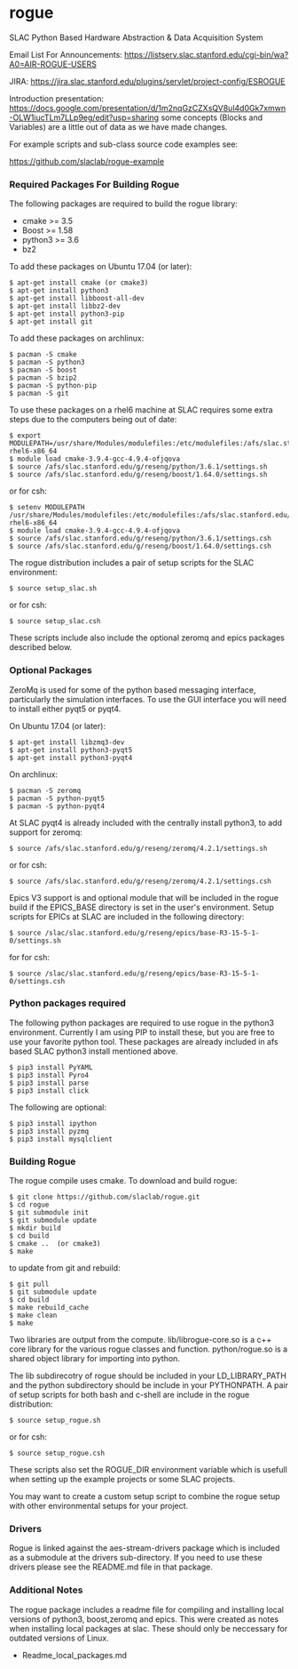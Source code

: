 # rogue
SLAC Python Based Hardware Abstraction &amp; Data Acquisition System

Email List For Announcements:
https://listserv.slac.stanford.edu/cgi-bin/wa?A0=AIR-ROGUE-USERS

JIRA:
https://jira.slac.stanford.edu/plugins/servlet/project-config/ESROGUE

Introduction presentation: 
https://docs.google.com/presentation/d/1m2nqGzCZXsQV8ul4d0Gk7xmwn-OLW1iucTLm7LLp9eg/edit?usp=sharing
some concepts (Blocks and Variables) are a little out of data as we have made changes.

For example scripts and sub-class source code examples see:

https://github.com/slaclab/rogue-example

### Required Packages For Building Rogue

The following packages are required to build the rogue library:

- cmake   >= 3.5
- Boost   >= 1.58
- python3 >= 3.6
- bz2

To add these packages on Ubuntu 17.04 (or later):

````
$ apt-get install cmake (or cmake3)
$ apt-get install python3
$ apt-get install libboost-all-dev
$ apt-get install libbz2-dev
$ apt-get install python3-pip
$ apt-get install git
````

To add these packages on archlinux:

````
$ pacman -S cmake
$ pacman -S python3
$ pacman -S boost
$ pacman -S bzip2
$ pacman -S python-pip
$ pacman -S git
````

To use these packages on a rhel6 machine at SLAC requires some extra
steps due to the computers being out of date:

````
$ export MODULEPATH=/usr/share/Modules/modulefiles:/etc/modulefiles:/afs/slac.stanford.edu/package/spack/share/spack/modules/linux-rhel6-x86_64
$ module load cmake-3.9.4-gcc-4.9.4-ofjqova
$ source /afs/slac.stanford.edu/g/reseng/python/3.6.1/settings.sh
$ source /afs/slac.stanford.edu/g/reseng/boost/1.64.0/settings.sh
````
or for csh:
````
$ setenv MODULEPATH /usr/share/Modules/modulefiles:/etc/modulefiles:/afs/slac.stanford.edu/package/spack/share/spack/modules/linux-rhel6-x86_64
$ module load cmake-3.9.4-gcc-4.9.4-ofjqova
$ source /afs/slac.stanford.edu/g/reseng/python/3.6.1/settings.csh
$ source /afs/slac.stanford.edu/g/reseng/boost/1.64.0/settings.csh
````

The rogue distribution includes a pair of setup scripts for the SLAC environment:
````
$ source setup_slac.sh
````
or for csh:
````
$ source setup_slac.csh
````

These scripts include also include the optional zeromq and epics packages
described below.

### Optional Packages

ZeroMq is used for some of the python based messaging interface, particularly
the simulation interfaces. To use the GUI interface you will need to install
either pyqt5 or pyqt4.


On Ubuntu 17.04 (or later):

````
$ apt-get install libzmq3-dev
$ apt-get install python3-pyqt5
$ apt-get install python3-pyqt4
````

On archlinux:

````
$ pacman -S zeromq
$ pacman -S python-pyqt5
$ pacman -S python-pyqt4
````

At SLAC pyqt4 is already included with the centrally install python3, to add support
for zeromq:

````
$ source /afs/slac.stanford.edu/g/reseng/zeromq/4.2.1/settings.sh
````
or for csh:
````
$ source /afs/slac.stanford.edu/g/reseng/zeromq/4.2.1/settings.csh
````

Epics V3 support is and optional module that will be included in the rogue build
if the EPICS_BASE directory is set in the user's environment. Setup scripts
for EPICs at SLAC are included in the following directory:

````
$ source /slac/slac.stanford.edu/g/reseng/epics/base-R3-15-5-1-0/settings.sh
````
for for csh:
````
$ source /slac/slac.stanford.edu/g/reseng/epics/base-R3-15-5-1-0/settings.csh
````

### Python packages required

The following python packages are required to use rogue in the python3
environment. Currently I am using PIP to install these, but you are free 
to use your favorite python tool. These packages are already included in 
afs based SLAC python3 install mentioned above.

````
$ pip3 install PyYAML
$ pip3 install Pyro4 
$ pip3 install parse
$ pip3 install click
````

The following are optional:

````
$ pip3 install ipython
$ pip3 install pyzmq
$ pip3 install mysqlclient
````

### Building Rogue

The rogue compile uses cmake. To download and build rogue:

````
$ git clone https://github.com/slaclab/rogue.git
$ cd rogue
$ git submodule init
$ git submodule update
$ mkdir build
$ cd build
$ cmake ..  (or cmake3)
$ make
````

to update from git and rebuild:
````
$ git pull
$ git submodule update
$ cd build
$ make rebuild_cache
$ make clean
$ make 
````

Two libraries are output from the compute. lib/librogue-core.so is a c++ 
core library for the various rogue classes and function. python/rogue.so
is a shared object library for importing into python.

The lib subdirecotry of rogue should be included in your LD_LIBRARY_PATH and
the python subdirectory should be include in your PYTHONPATH. A pair of setup
scripts for both bash and c-shell are include in the rogue distribution:

````
$ source setup_rogue.sh
````
or for csh:
````
$ source setup_rogue.csh
````

These scripts also set the ROGUE_DIR environment variable which is usefull when 
setting up the example projects or some SLAC projects.

You may want to create a custom setup script to combine the rogue setup with 
other environmental setups for your project.

### Drivers

Rogue is linked against the aes-stream-drivers package which is included 
as a submodule at the drivers sub-directory. If you need to use these
drivers please see the README.md file in that package.

### Additional Notes

The rogue package includes a readme file for compiling and installing local 
versions of python3, boost,zeromq and epics. This were created as 
notes when installing local packages at slac. These should only be neccessary
for outdated versions of Linux.

- Readme_local_packages.md

